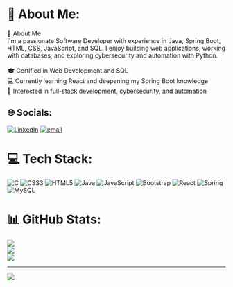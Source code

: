 # 💫 About Me:
👋 About Me<br>I'm a passionate Software Developer with experience in Java, Spring Boot, HTML, CSS, JavaScript, and SQL. I enjoy building web applications, working with databases, and exploring cybersecurity and automation with Python.<br><br>🎓 Certified in Web Development and SQL<br>💻 Currently learning React and deepening my Spring Boot knowledge<br>🚀 Interested in full-stack development, cybersecurity, and automation


## 🌐 Socials:
[![LinkedIn](https://img.shields.io/badge/LinkedIn-%230077B5.svg?logo=linkedin&logoColor=white)](https://linkedin.com/in/https://www.linkedin.com/in/rohit-sawant-68458b1b5) [![email](https://img.shields.io/badge/Email-D14836?logo=gmail&logoColor=white)](mailto:sawantdrr@gmail.com) 

# 💻 Tech Stack:
![C](https://img.shields.io/badge/c-%2300599C.svg?style=for-the-badge&logo=c&logoColor=white) ![CSS3](https://img.shields.io/badge/css3-%231572B6.svg?style=for-the-badge&logo=css3&logoColor=white) ![HTML5](https://img.shields.io/badge/html5-%23E34F26.svg?style=for-the-badge&logo=html5&logoColor=white) ![Java](https://img.shields.io/badge/java-%23ED8B00.svg?style=for-the-badge&logo=openjdk&logoColor=white) ![JavaScript](https://img.shields.io/badge/javascript-%23323330.svg?style=for-the-badge&logo=javascript&logoColor=%23F7DF1E) ![Bootstrap](https://img.shields.io/badge/bootstrap-%238511FA.svg?style=for-the-badge&logo=bootstrap&logoColor=white) ![React](https://img.shields.io/badge/react-%2320232a.svg?style=for-the-badge&logo=react&logoColor=%2361DAFB) ![Spring](https://img.shields.io/badge/spring-%236DB33F.svg?style=for-the-badge&logo=spring&logoColor=white) ![MySQL](https://img.shields.io/badge/mysql-4479A1.svg?style=for-the-badge&logo=mysql&logoColor=white)
# 📊 GitHub Stats:
![](https://github-readme-stats.vercel.app/api?username=l-rohittt-l&theme=dark&hide_border=false&include_all_commits=true&count_private=true)<br/>
![](https://nirzak-streak-stats.vercel.app/?user=l-rohittt-l&theme=dark&hide_border=false)<br/>
![](https://github-readme-stats.vercel.app/api/top-langs/?username=l-rohittt-l&theme=dark&hide_border=false&include_all_commits=true&count_private=true&layout=compact)

---
[![](https://visitcount.itsvg.in/api?id=l-rohittt-l&icon=0&color=0)](https://visitcount.itsvg.in)

<!-- Proudly created with GPRM ( https://gprm.itsvg.in ) -->
